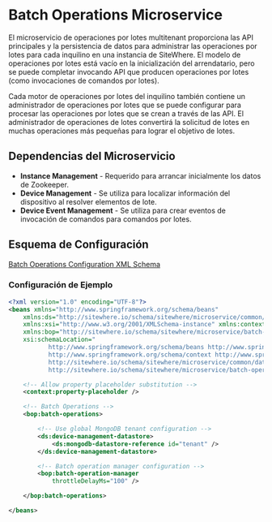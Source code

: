 # Batch Operations Microservice

<Seo/>

El microservicio de operaciones por lotes multitenant proporciona las API principales
y la persistencia de datos para administrar las operaciones por lotes para cada inquilino
en una instancia de SiteWhere. El modelo de operaciones por lotes está vacío en la
inicialización del arrendatario, pero se puede completar invocando API que producen
operaciones por lotes (como invocaciones de comandos por lotes).

Cada motor de operaciones por lotes del inquilino también contiene un administrador de
operaciones por lotes que se puede configurar para procesar las operaciones por lotes
que se crean a través de las API. El administrador de operaciones de lotes convertirá
la solicitud de lotes en muchas operaciones más pequeñas para lograr el objetivo de lotes.

## Dependencias del Microservicio

- **Instance Management** - Requerido para arrancar inicialmente los datos de Zookeeper.
- **Device Management** - Se utiliza para localizar información del dispositivo al resolver elementos de lote.
- **Device Event Management** - Se utiliza para crear eventos de invocación de comandos para comandos por lotes.

## Esquema de Configuración

[Batch Operations Configuration XML Schema](http://sitewhere.io/schema/sitewhere/microservice/batch-operations/current/batch-operations.xsd)

### Configuración de Ejemplo

```xml
<?xml version="1.0" encoding="UTF-8"?>
<beans xmlns="http://www.springframework.org/schema/beans"
	xmlns:ds="http://sitewhere.io/schema/sitewhere/microservice/common/datastore"
	xmlns:xsi="http://www.w3.org/2001/XMLSchema-instance" xmlns:context="http://www.springframework.org/schema/context"
	xmlns:bop="http://sitewhere.io/schema/sitewhere/microservice/batch-operations"
	xsi:schemaLocation="
           http://www.springframework.org/schema/beans http://www.springframework.org/schema/beans/spring-beans-3.1.xsd
           http://www.springframework.org/schema/context http://www.springframework.org/schema/context/spring-context-3.1.xsd
           http://sitewhere.io/schema/sitewhere/microservice/common/datastore http://sitewhere.io/schema/sitewhere/microservice/common/current/datastore-common.xsd
           http://sitewhere.io/schema/sitewhere/microservice/batch-operations http://sitewhere.io/schema/sitewhere/microservice/batch-operations/current/batch-operations.xsd">

	<!-- Allow property placeholder substitution -->
	<context:property-placeholder />

	<!-- Batch Operations -->
	<bop:batch-operations>

		<!-- Use global MongoDB tenant configuration -->
		<ds:device-management-datastore>
			<ds:mongodb-datastore-reference id="tenant" />
		</ds:device-management-datastore>

		<!-- Batch operation manager configuration -->
		<bop:batch-operation-manager
			throttleDelayMs="100" />

	</bop:batch-operations>

</beans>
```
